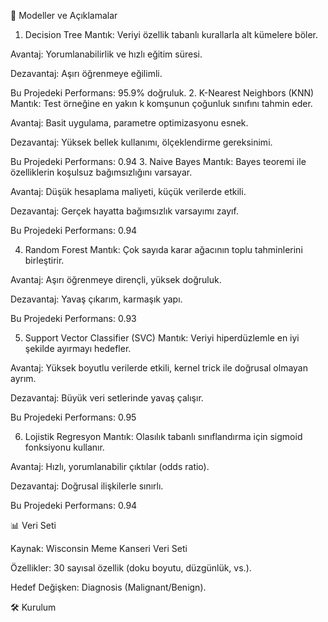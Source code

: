 📂 Modeller ve Açıklamalar
1. Decision Tree
Mantık: Veriyi özellik tabanlı kurallarla alt kümelere böler.

Avantaj: Yorumlanabilirlik ve hızlı eğitim süresi.

Dezavantaj: Aşırı öğrenmeye eğilimli.

Bu Projedeki Performans: 95.9% doğruluk.
2. K-Nearest Neighbors (KNN)
Mantık: Test örneğine en yakın k komşunun çoğunluk sınıfını tahmin eder.

Avantaj: Basit uygulama, parametre optimizasyonu esnek.

Dezavantaj: Yüksek bellek kullanımı, ölçeklendirme gereksinimi.

Bu Projedeki Performans: 0.94
3. Naive Bayes
Mantık: Bayes teoremi ile özelliklerin koşulsuz bağımsızlığını varsayar.

Avantaj: Düşük hesaplama maliyeti, küçük verilerde etkili.

Dezavantaj: Gerçek hayatta bağımsızlık varsayımı zayıf.

Bu Projedeki Performans: 0.94

4.  Random Forest
Mantık: Çok sayıda karar ağacının toplu tahminlerini birleştirir.

Avantaj: Aşırı öğrenmeye dirençli, yüksek doğruluk.

Dezavantaj: Yavaş çıkarım, karmaşık yapı.

Bu Projedeki Performans: 0.93

5. Support Vector Classifier (SVC)
Mantık: Veriyi hiperdüzlemle en iyi şekilde ayırmayı hedefler.

Avantaj: Yüksek boyutlu verilerde etkili, kernel trick ile doğrusal olmayan ayrım.

Dezavantaj: Büyük veri setlerinde yavaş çalışır.

Bu Projedeki Performans: 0.95

6. Lojistik Regresyon
Mantık: Olasılık tabanlı sınıflandırma için sigmoid fonksiyonu kullanır.

Avantaj: Hızlı, yorumlanabilir çıktılar (odds ratio).

Dezavantaj: Doğrusal ilişkilerle sınırlı.

Bu Projedeki Performans: 0.94


📊 Veri Seti

Kaynak: Wisconsin Meme Kanseri Veri Seti

Özellikler: 30 sayısal özellik (doku boyutu, düzgünlük, vs.).

Hedef Değişken: Diagnosis (Malignant/Benign).

🛠️ Kurulum


